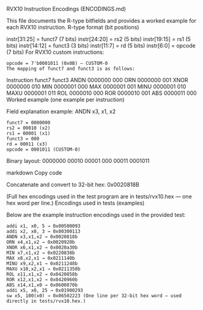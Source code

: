 RVX10 Instruction Encodings (ENCODINGS.md)

This file documents the R-type bitfields and provides a worked example for each RVX10 instruction.
R-type format (bit positions)

instr[31:25] = funct7 (7 bits) instr[24:20] = rs2 (5 bits) instr[19:15] = rs1 (5 bits) instr[14:12] = funct3 (3 bits) instr[11:7] = rd (5 bits) instr[6:0] = opcode (7 bits) For RVX10 custom instructions:

    opcode = 7'b0001011 (0x0B) — CUSTOM-0
    The mapping of funct7 and funct3 is as follows:

Instruction 	funct7 	funct3
ANDN 	0000000 	000
ORN 	0000000 	001
XNOR 	0000000 	010
MIN 	0000001 	000
MAX 	0000001 	001
MINU 	0000001 	010
MAXU 	0000001 	011
ROL 	0000010 	000
ROR 	0000010 	001
ABS 	0000011 	000
Worked example (one example per instruction)

Field explanation example: ANDN x3, x1, x2

    funct7 = 0000000
    rs2 = 00010 (x2)
    rs1 = 00001 (x1)
    funct3 = 000
    rd = 00011 (x3)
    opcode = 0001011 (CUSTOM-0)

Binary layout: 0000000 00010 00001 000 00011 0001011

markdown Copy code

Concatenate and convert to 32-bit hex: 0x0020818B

(Full hex encodings used in the test program are in tests/rvx10.hex — one hex word per line.)
Encodings used in tests (examples)

Below are the example instruction encodings used in the provided test:

    addi x1, x0, 5 → 0x00500093
    addi x2, x0, 3 → 0x00300113
    ANDN x3,x1,x2 → 0x0020818b
    ORN x4,x1,x2 → 0x0020920b
    XNOR x6,x1,x2 → 0x0020a30b
    MIN x7,x1,x2 → 0x0220838b
    MAX x8,x2,x1 → 0x0211140b
    MINU x9,x2,x1 → 0x0211248b
    MAXU x10,x2,x1 → 0x0211350b
    ROL x11,x1,x2 → 0x0420858b
    ROR x12,x1,x2 → 0x0420960b
    ABS x14,x1,x0 → 0x0600870b
    addi x5, x0, 25 → 0x01900293
    sw x5, 100(x0) → 0x06502223 (One line per 32-bit hex word — used directly in tests/rvx10.hex.)
